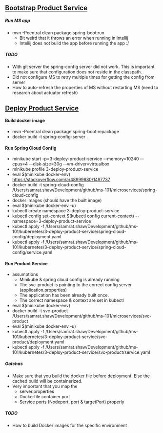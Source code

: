 ## [Bootstrap Product Service](https://github.com/samratshaw/ms-101/issues/2)

##### Run MS app

- mvn -Pcentral clean package spring-boot:run
    - Bit weird that it throws an error when running in Intellij
    - Intellij does not build the app before running the app :/


##### TODO

  - With git server the spring-config server did not work. This is important to make sure that configuration does not reside in the classpath.
  - Did not configure MS to retry multiple times for getting the config from server
  - How to auto-refresh the properties of MS without restarting MS (need to research about actuator refresh)

## [Deploy Product Service](https://github.com/samratshaw/ms-101/issues/3)

#### Build docker image
  - mvn -Pcentral clean package spring-boot:repackage
  - docker build -t spring-config-server .

#### Run Spring Cloud Config
  - minikube start -p=3-deploy-product-service --memory=10240 --cpus=4 --disk-size=30g --vm-driver=virtualbox
  - minikube profile 3-deploy-product-service
  - eval $(minikube docker-env) 
    https://stackoverflow.com/a/48999680/1497737
  - docker build -t spring-cloud-config /Users/samrat.shaw/Development/github/ms-101/microservices/spring-cloud-config
  - docker images (should have the built image)
  - eval $(minikube docker-env -u)
  - kubectl create namespace 3-deploy-product-service
  - kubectl config set-context $(kubectl config current-context) --namespace=3-deploy-product-service
  - kubectl apply -f /Users/samrat.shaw/Development/github/ms-101/kubernetes/3-deploy-product-service/spring-cloud-config/deployment.yaml
  - kubectl apply -f /Users/samrat.shaw/Development/github/ms-101/kubernetes/3-deploy-product-service/spring-cloud-config/service.yaml

#### Run Product Service
  - assumptions 
    - Minikube & spring cloud config is already running
    - The svc-product is pointing to the correct config server (application.properties)
    - The application has been already built once.
    - The correct namespace & context are set in kubectl
  - eval $(minikube docker-env)
  - docker build -t svc-product /Users/samrat.shaw/Development/github/ms-101/microservices/svc-product
  - eval $(minikube docker-env -u)
  - kubectl apply -f /Users/samrat.shaw/Development/github/ms-101/kubernetes/3-deploy-product-service/svc-product/deployment.yaml
  - kubectl apply -f /Users/samrat.shaw/Development/github/ms-101/kubernetes/3-deploy-product-service/svc-product/service.yaml

##### Gotchas
  - Make sure that you build the docker file before deployment. Else the cached build will be containerized.
  - Very important that you map the 
    - server.properties
    - Dockerfile container port
    - Service ports (Nodeport, port & targetPort) properly
   

##### TODO
  - How to build Docker images for the specific environment
